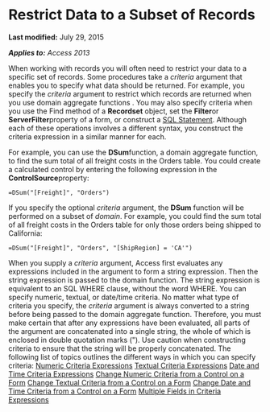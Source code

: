 
# Restrict Data to a Subset of Records

 **Last modified:** July 29, 2015

 _**Applies to:** Access 2013_

When working with records you will often need to restrict your data to a specific set of records. Some procedures take a  _criteria_ argument that enables you to specify what data should be returned. For example, you specify the _criteria_ argument to restrict which records are returned when you use domain aggregate functions . You may also specify criteria when you use the Find method of a **Recordset** object, set the **Filter**or  **ServerFilter**property of a form, or construct a  [SQL Statement](1dfad766-035b-7f40-0591-c3c820d46b16.md). Although each of these operations involves a different syntax, you construct the criteria expression in a similar manner for each.

For example, you can use the  **DSum**function, a domain aggregate function, to find the sum total of all freight costs in the Orders table. You could create a calculated control by entering the following expression in the  **ControlSource**property:



```
=DSum("[Freight]", "Orders")
```

If you specify the optional  _criteria_ argument, the **DSum** function will be performed on a subset of _domain_. For example, you could find the sum total of all freight costs in the Orders table for only those orders being shipped to California:



```
=DSum("[Freight]", "Orders", "[ShipRegion] = 'CA'")
```

When you supply a  _criteria_ argument, Access first evaluates any expressions included in the argument to form a string expression. Then the string expression is passed to the domain function. The string expression is equivalent to an SQL WHERE clause, without the word WHERE.
You can specify numeric, textual, or date/time criteria. No matter what type of criteria you specify, the  _criteria_ argument is always converted to a string before being passed to the domain aggregate function. Therefore, you must make certain that after any expressions have been evaluated, all parts of the argument are concatenated into a single string, the whole of which is enclosed in double quotation marks (").
Use caution when constructing criteria to ensure that the string will be properly concatenated.
The following list of topics outlines the different ways in which you can specify criteria:
 [Numeric Criteria Expressions](ff497f13-7251-9131-459f-9bd2b189816b.md)
 [Textual Criteria Expressions](c90dbb94-daab-5ccb-4cb1-c7771d8c4fc1.md)
 [Date and Time Criteria Expressions](fff89f87-444e-b275-c7b1-4c82240e57f0.md)
 [Change Numeric Criteria from a Control on a Form](faa0806c-f349-09a2-1535-582264434233.md)
 [Change Textual Criteria from a Control on a Form](bb139d5e-0807-9492-442d-b7e569d8cecb.md)
 [Change Date and Time Criteria from a Control on a Form](132cf297-eb3b-68a1-7a47-b832931a5091.md)
 [Multiple Fields in Criteria Expressions](6ed0992f-912f-10ca-27de-4e3c9d6a2f71.md)
